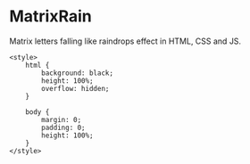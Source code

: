 # MatrixRain
Matrix letters falling like raindrops effect in HTML, CSS and JS.


<div>
<head>
    <meta charset="UTF-8">
    <meta http-equiv="X-UA-Compatible" content="IE=edge">
    <meta name="viewport" content="width=device-width, initial-scale=1.0">
    <title>Document</title>

    <style>
        html {
            background: black;
            height: 100%;
            overflow: hidden;
        }

        body {
            margin: 0;
            padding: 0;
            height: 100%;
        }
    </style>
</head>

<body>
    <canvas id="Matrix"></canvas>
    <script>
        const canvas = document.getElementById('Matrix');
        const context = canvas.getContext('2d');

        canvas.width = window.innerWidth;
        canvas.height = window.innerHeight;

        const katakana = '[]()%$#@&';
        const latin = 'QWERTYUIOPASDFGHJKLÇZXCVBNM';
        const nums = '0123456789';

        const alphabet = katakana + latin + nums;

        const fontSize = 16;
        const columns = canvas.width / fontSize;

        const rainDrops = [];

        for (let x = 0; x < columns; x++) {
            rainDrops[x] = 1;
        }

        const draw = () => {
            context.fillStyle = 'rgba(0, 0, 0, 0.05)';
            context.fillRect(0, 0, canvas.width, canvas.height);

            context.fillStyle = '#0F0';
            context.font = fontSize + 'px monospace';

            for (let i = 0; i < rainDrops.length; i++) {
                const text = alphabet.charAt(Math.floor(Math.random() * alphabet.length));
                context.fillText(text, i * fontSize, rainDrops[i] * fontSize);


                if (rainDrops[i] * fontSize > canvas.height && Math.random() > 0.975) {
                    rainDrops[i] = 0;
                }
                rainDrops[i]++;
            }
        };

        setInterval(draw, 90);


    </script>
</body>
</div>